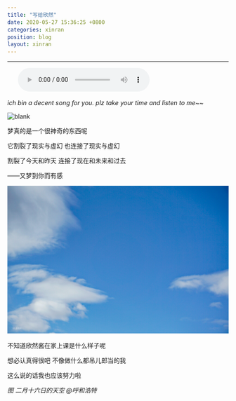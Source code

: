 ```yaml
---
title: "写给欣然"
date: 2020-05-27 15:36:25 +0800
categories: xinran
position: blog
layout: xinran
---
```


---

<ul class="list-inline text-center">
<audio controls="controls">
    <source src="http://music.163.com/song/media/outer/url?id=1368754746.mp3" type="audio/ogg">
    <source src="http://music.163.com/song/media/outer/url?id=1368754746.mp3" type="audio/mpeg">
<embed height="50" width="1500" src="http://music.163.com/song/media/outer/url?id=1368754746.mp3" />
</audio>
</ul>

*ich bin a decent song for you. plz take your time and listen to me~~*

![blank](/assets/img/placeholder.png)

梦真的是一个很神奇的东西呢

它割裂了现实与虚幻 也连接了现实与虚幻

割裂了今天和昨天 连接了现在和未来和过去

   ——又梦到你而有感

![blank](/assets/img/private/16FebHohhot.jpg)

不知道欣然酱在家上课是什么样子呢

想必认真得很吧 不像做什么都吊儿郎当的我

这么说的话我也应该努力啦

*图 二月十六日的天空 @呼和浩特*


